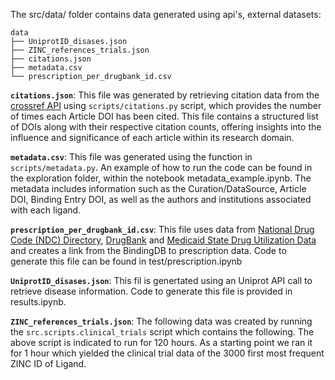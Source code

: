 The src/data/ folder contains data generated using api's, external datasets:
```
data
├── UniprotID_disases.json
├── ZINC_references_trials.json
├── citations.json
├── metadata.csv
└── prescription_per_drugbank_id.csv
```


**`citations.json`**: This file was generated by retrieving citation data from the [crossref API](https://api.crossref.org/swagger-ui/index.html) using `scripts/citations.py` script, which provides the number of times each Article DOI has been cited. This file contains a structured list of DOIs along with their respective citation counts, offering insights into the influence and significance of each article within its research domain.

**`metadata.csv`**: This file was generated using the function in `scripts/metadata.py`. An example of how to run the code can be found in the exploration folder, within the notebook metadata_example.ipynb. The metadata includes information such as the Curation/DataSource, Article DOI, Binding Entry DOI, as well as the authors and institutions associated with each ligand.

**`prescription_per_drugbank_id.csv`**: This file uses data from [National Drug Code (NDC) Directory](https://www.fda.gov/drugs/drug-approvals-and-databases/national-drug-code-directory), [DrugBank](https://en.wikipedia.org/wiki/DrugBank) and [Medicaid State Drug Utilization Data](https://www.medicaid.gov/medicaid/prescription-drugs/state-drug-utilization-data/index.html) and creates a link from the BindingDB to prescription data. Code to generate this file can be found in test/prescription.ipynb

**`UniprotID_disases.json`**: This fil is genertated using an Uniprot API call to retrieve disease information. Code to generate this file is provided in results.ipynb.

**`ZINC_references_trials.json`**: The following data was created by running the `src.scripts.clinical_trials` script which contains the following. The above script is indicated to run for 120 hours. As a starting point we ran it for 1 hour which yielded the clinical trial data of the 3000 first most frequent ZINC ID of Ligand.
